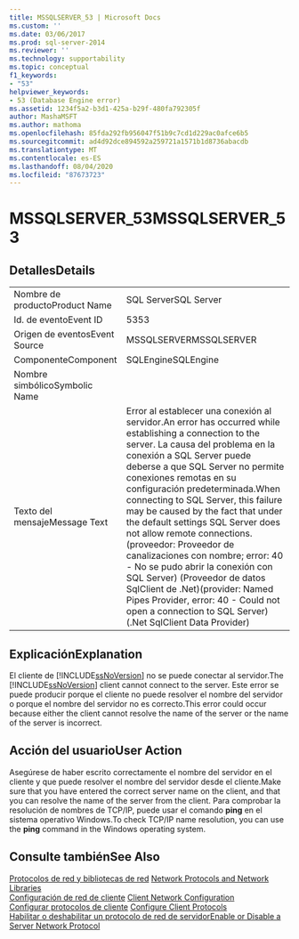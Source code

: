 ```yaml
---
title: MSSQLSERVER_53 | Microsoft Docs
ms.custom: ''
ms.date: 03/06/2017
ms.prod: sql-server-2014
ms.reviewer: ''
ms.technology: supportability
ms.topic: conceptual
f1_keywords:
- "53"
helpviewer_keywords:
- 53 (Database Engine error)
ms.assetid: 1234f5a2-b3d1-425a-b29f-480fa792305f
author: MashaMSFT
ms.author: mathoma
ms.openlocfilehash: 85fda292fb956047f51b9c7cd1d229ac0afce6b5
ms.sourcegitcommit: ad4d92dce894592a259721a1571b1d8736abacdb
ms.translationtype: MT
ms.contentlocale: es-ES
ms.lasthandoff: 08/04/2020
ms.locfileid: "87673723"
---
```

# <a name="mssqlserver_53"></a><span data-ttu-id="69cd4-102">MSSQLSERVER_53</span><span class="sxs-lookup"><span data-stu-id="69cd4-102">MSSQLSERVER_53</span></span>
    
## <a name="details"></a><span data-ttu-id="69cd4-103">Detalles</span><span class="sxs-lookup"><span data-stu-id="69cd4-103">Details</span></span>  
  
|||  
|-|-|  
|<span data-ttu-id="69cd4-104">Nombre de producto</span><span class="sxs-lookup"><span data-stu-id="69cd4-104">Product Name</span></span>|<span data-ttu-id="69cd4-105">SQL Server</span><span class="sxs-lookup"><span data-stu-id="69cd4-105">SQL Server</span></span>|  
|<span data-ttu-id="69cd4-106">Id. de evento</span><span class="sxs-lookup"><span data-stu-id="69cd4-106">Event ID</span></span>|<span data-ttu-id="69cd4-107">53</span><span class="sxs-lookup"><span data-stu-id="69cd4-107">53</span></span>|  
|<span data-ttu-id="69cd4-108">Origen de eventos</span><span class="sxs-lookup"><span data-stu-id="69cd4-108">Event Source</span></span>|<span data-ttu-id="69cd4-109">MSSQLSERVER</span><span class="sxs-lookup"><span data-stu-id="69cd4-109">MSSQLSERVER</span></span>|  
|<span data-ttu-id="69cd4-110">Componente</span><span class="sxs-lookup"><span data-stu-id="69cd4-110">Component</span></span>|<span data-ttu-id="69cd4-111">SQLEngine</span><span class="sxs-lookup"><span data-stu-id="69cd4-111">SQLEngine</span></span>|  
|<span data-ttu-id="69cd4-112">Nombre simbólico</span><span class="sxs-lookup"><span data-stu-id="69cd4-112">Symbolic Name</span></span>||  
|<span data-ttu-id="69cd4-113">Texto del mensaje</span><span class="sxs-lookup"><span data-stu-id="69cd4-113">Message Text</span></span>|<span data-ttu-id="69cd4-114">Error al establecer una conexión al servidor.</span><span class="sxs-lookup"><span data-stu-id="69cd4-114">An error has occurred while establishing a connection to the server.</span></span>  <span data-ttu-id="69cd4-115">La causa del problema en la conexión a SQL Server puede deberse a que SQL Server no permite conexiones remotas en su configuración predeterminada.</span><span class="sxs-lookup"><span data-stu-id="69cd4-115">When connecting to SQL Server, this failure may be caused by the fact that under the default settings SQL Server does not allow remote connections.</span></span> <span data-ttu-id="69cd4-116">(proveedor: Proveedor de canalizaciones con nombre; error: 40 - No se pudo abrir la conexión con SQL Server) (Proveedor de datos SqlClient de .Net)</span><span class="sxs-lookup"><span data-stu-id="69cd4-116">(provider: Named Pipes Provider, error: 40 - Could not open a connection to SQL Server) (.Net SqlClient Data Provider)</span></span>|  
  
## <a name="explanation"></a><span data-ttu-id="69cd4-117">Explicación</span><span class="sxs-lookup"><span data-stu-id="69cd4-117">Explanation</span></span>  
 <span data-ttu-id="69cd4-118">El cliente de [!INCLUDE[ssNoVersion](../../includes/ssnoversion-md.md)] no se puede conectar al servidor.</span><span class="sxs-lookup"><span data-stu-id="69cd4-118">The [!INCLUDE[ssNoVersion](../../includes/ssnoversion-md.md)] client cannot connect to the server.</span></span> <span data-ttu-id="69cd4-119">Este error se puede producir porque el cliente no puede resolver el nombre del servidor o porque el nombre del servidor no es correcto.</span><span class="sxs-lookup"><span data-stu-id="69cd4-119">This error could occur because either the client cannot resolve the name of the server or the name of the server is incorrect.</span></span>  
  
## <a name="user-action"></a><span data-ttu-id="69cd4-120">Acción del usuario</span><span class="sxs-lookup"><span data-stu-id="69cd4-120">User Action</span></span>  
 <span data-ttu-id="69cd4-121">Asegúrese de haber escrito correctamente el nombre del servidor en el cliente y que puede resolver el nombre del servidor desde el cliente.</span><span class="sxs-lookup"><span data-stu-id="69cd4-121">Make sure that you have entered the correct server name on the client, and that you can resolve the name of the server from the client.</span></span> <span data-ttu-id="69cd4-122">Para comprobar la resolución de nombres de TCP/IP, puede usar el comando **ping** en el sistema operativo Windows.</span><span class="sxs-lookup"><span data-stu-id="69cd4-122">To check TCP/IP name resolution, you can use the **ping** command in the Windows operating system.</span></span>  
  
## <a name="see-also"></a><span data-ttu-id="69cd4-123">Consulte también</span><span class="sxs-lookup"><span data-stu-id="69cd4-123">See Also</span></span>  
 <span data-ttu-id="69cd4-124">[Protocolos de red y bibliotecas de red](../../sql-server/install/network-protocols-and-network-libraries.md) </span><span class="sxs-lookup"><span data-stu-id="69cd4-124">[Network Protocols and Network Libraries](../../sql-server/install/network-protocols-and-network-libraries.md) </span></span>  
 <span data-ttu-id="69cd4-125">[Configuración de red de cliente](../../database-engine/configure-windows/client-network-configuration.md) </span><span class="sxs-lookup"><span data-stu-id="69cd4-125">[Client Network Configuration](../../database-engine/configure-windows/client-network-configuration.md) </span></span>  
 <span data-ttu-id="69cd4-126">[Configurar protocolos de cliente](../../database-engine/configure-windows/configure-client-protocols.md) </span><span class="sxs-lookup"><span data-stu-id="69cd4-126">[Configure Client Protocols](../../database-engine/configure-windows/configure-client-protocols.md) </span></span>  
 [<span data-ttu-id="69cd4-127">Habilitar o deshabilitar un protocolo de red de servidor</span><span class="sxs-lookup"><span data-stu-id="69cd4-127">Enable or Disable a Server Network Protocol</span></span>](../../database-engine/configure-windows/enable-or-disable-a-server-network-protocol.md)  
  
  
